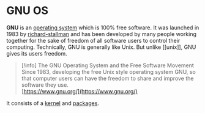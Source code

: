 # GNU OS

**GNU** is an [operating system](operating-system/operating-system) which is 100% free software. It was launched in 1983 by [richard-stallman](people/richard-stallman) and has been developed by many people working together for the sake of freedom of all software users to control their computing. Technically, GNU is generally like Unix. But unlike [[unix]], GNU gives its users freedom.

> [!info] The GNU Operating System and the Free Software Movement  
> Since 1983, developing the free Unix style operating system GNU, so that computer users can have the freedom to share and improve the software they use.  
> [https://www.gnu.org/](https://www.gnu.org/)  

It consists of a [kernel](gnu/kernel) and [packages](gnu/packages).
